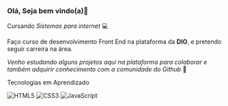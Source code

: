 ### Olá, Seja bem vindo(a)👋

Cursando *Sistemas para internet* :computer:

Faço curso de desenvolvimento 
Front End na plataforma da **DIO**, e pretendo seguir carreira na área. 

*Venho estudando alguns projetos aqui na plataforma para colaborar 
e também adquirir conhecimento com a comunidade do Github* :notebook:


Tecnologias em Aprendizado


![HTML5](https://img.shields.io/badge/html5-%23E34F26.svg?style=for-the-badge&logo=html5&logoColor=white)
![CSS3](https://img.shields.io/badge/css3-%231572B6.svg?style=for-the-badge&logo=css3&logoColor=white)
![JavaScript](https://img.shields.io/badge/javascript-%23323330.svg?style=for-the-badge&logo=javascript&logoColor=%23F7DF1E)

